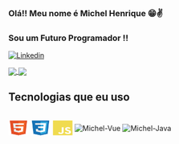 ### Olá!! Meu nome é Michel Henrique 😁✌️

### Sou um Futuro Programador !!

[![Linkedin](https://img.shields.io/badge/LinkedIn-0077B5?style=for-the-badge&logo=linkedin&logoColor=white)](https://www.linkedin.com/in/michel-henrique-costa/)


<a href="https://github.com/MichelHSC/convoychat">
  <img height=120 align="center" src="https://github-readme-stats.vercel.app/api/top-langs?username=MichelHSC&layout=compact&langs_count=8&card_width=320&theme=dark" />
</a>
<a href="https://github.com/MichelHSC/github-readme-stats&theme=dark">
  <img height=120 align="center" src="https://github-readme-stats.vercel.app/api?username=MichelHSC&theme=dark" />
</a>



## Tecnologias que eu uso

<div style="display: inline_block"><br>
  
  <img align="center" alt="Michel-HTML" height="30" width="40" src="https://raw.githubusercontent.com/devicons/devicon/master/icons/html5/html5-original.svg">
  <img align="center" alt="Michel-CSS" height="30" width="40" src="https://raw.githubusercontent.com/devicons/devicon/master/icons/css3/css3-original.svg">
  <img align="center" alt="Michel-Js" height="30" width="40" src="https://raw.githubusercontent.com/devicons/devicon/master/icons/javascript/javascript-plain.svg">
  <img align="center" alt="Michel-Vue" height="30" width="40"  src="https://cdn.jsdelivr.net/gh/devicons/devicon@latest/icons/vuejs/vuejs-original-wordmark.svg" />
  <img align="center" alt="Michel-Java" height="30" width="40" src="https://cdn.jsdelivr.net/gh/devicons/devicon/icons/java/java-original.svg" />
  

  <p style="display: inline_block"></p>

</div>
